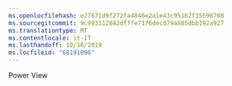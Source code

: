 ```yaml
---
ms.openlocfilehash: e27671d9f272fa4846e2a1e43c95162f35596708
ms.sourcegitcommit: 9c993112842dfffe7176decd79a885dbb192a927
ms.translationtype: MT
ms.contentlocale: it-IT
ms.lasthandoff: 10/16/2019
ms.locfileid: "68191096"
---
```

Power View
